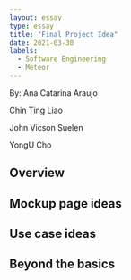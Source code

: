 ```yaml
---
layout: essay
type: essay
title: "Final Project Idea"
date: 2021-03-30
labels:
  - Software Engineering
  - Meteor
---
```


By:
Ana Catarina Araujo

Chin Ting Liao

John Vicson Suelen

YongU Cho

## Overview 

## Mockup page ideas

## Use case ideas

## Beyond the basics
